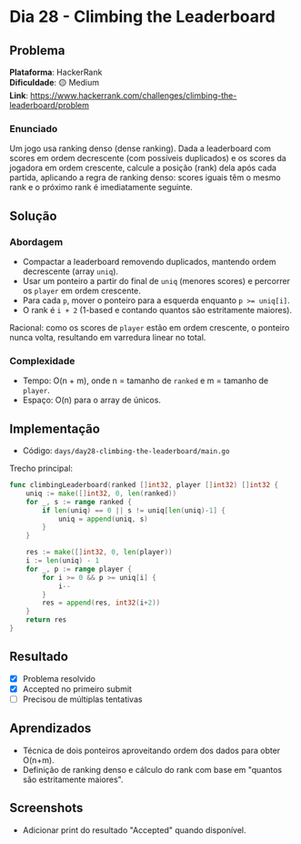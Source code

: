 # Dia 28 - Climbing the Leaderboard

## Problema

**Plataforma**: HackerRank  
**Dificuldade**: 🟡 Medium  
**Link**: https://www.hackerrank.com/challenges/climbing-the-leaderboard/problem

### Enunciado

Um jogo usa ranking denso (dense ranking). Dada a leaderboard com scores em ordem decrescente (com possíveis duplicados) e os scores da jogadora em ordem crescente, calcule a posição (rank) dela após cada partida, aplicando a regra de ranking denso: scores iguais têm o mesmo rank e o próximo rank é imediatamente seguinte.

## Solução

### Abordagem

- Compactar a leaderboard removendo duplicados, mantendo ordem decrescente (array `uniq`).
- Usar um ponteiro a partir do final de `uniq` (menores scores) e percorrer os `player` em ordem crescente.
- Para cada `p`, mover o ponteiro para a esquerda enquanto `p >= uniq[i]`.
- O rank é `i + 2` (1-based e contando quantos são estritamente maiores).

Racional: como os scores de `player` estão em ordem crescente, o ponteiro nunca volta, resultando em varredura linear no total.

### Complexidade

- Tempo: O(n + m), onde n = tamanho de `ranked` e m = tamanho de `player`.
- Espaço: O(n) para o array de únicos.

## Implementação

- Código: `days/day28-climbing-the-leaderboard/main.go`

Trecho principal:

```go
func climbingLeaderboard(ranked []int32, player []int32) []int32 {
    uniq := make([]int32, 0, len(ranked))
    for _, s := range ranked {
        if len(uniq) == 0 || s != uniq[len(uniq)-1] {
            uniq = append(uniq, s)
        }
    }

    res := make([]int32, 0, len(player))
    i := len(uniq) - 1
    for _, p := range player {
        for i >= 0 && p >= uniq[i] {
            i--
        }
        res = append(res, int32(i+2))
    }
    return res
}
```

## Resultado

- [x] Problema resolvido
- [x] Accepted no primeiro submit
- [ ] Precisou de múltiplas tentativas

## Aprendizados

- Técnica de dois ponteiros aproveitando ordem dos dados para obter O(n+m).
- Definição de ranking denso e cálculo do rank com base em "quantos são estritamente maiores".

## Screenshots

- Adicionar print do resultado "Accepted" quando disponível.

